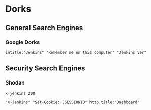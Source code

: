 # Dorks

## General Search Engines

### Google Dorks

```
intitle:"Jenkins" "Remember me on this computer" "Jenkins ver"
```

## Security Search Engines

### Shodan

```
x-jenkins 200

"X-Jenkins" "Set-Cookie: JSESSIONID" http.title:"Dashboard"
```